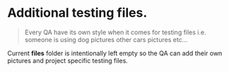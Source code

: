 # Additional testing files.
> Every QA have its own style when it comes for testing files i.e. someone is using dog pictures other cars pictures etc... 

Current **files** folder is intentionally left empty so the QA can add their own pictures and project specific testing files. 
